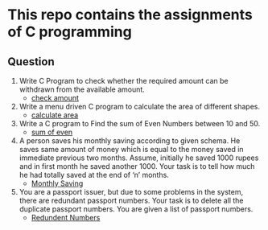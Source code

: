 # This repo contains the assignments of C programming

## Question
  1) Write C Program to check whether the required amount can be withdrawn from the available amount.
     - [check amount](https://github.com/saran-surya/c-assignments/tree/master/check%20amount/check_amount.c)
  2) Write a menu driven C  program  to calculate the area of different shapes.
     - [calculate area](https://github.com/saran-surya/c-assignments/tree/master/area%20calculation/area.c)
  3) Write a C program to Find the sum of Even Numbers between 10 and 50.
     - [sum of even](https://github.com/saran-surya/c-assignments/tree/master/sum%20of%20even/sum_of_even.c)
  4) A person saves his monthly saving according to given schema. He saves same amount of money which is equal to the money saved in immediate previous two months. Assume, initially he saved 1000 rupees and in first month he saved another 1000. Your task is to tell how much he had totally saved at the end of ‘n’ months.
      - [Monthly Saving](https://github.com/saran-surya/c-assignments/tree/master/monthly%20savings/monthly.c)
  5) You are a passport issuer, but due to some problems in the system, there are redundant
     passport numbers. Your task is to delete all the duplicate passport numbers. You are
     given a list of passport numbers.
      - [Redundent Numbers](https://github.com/saran-surya/c-assignments/tree/master/redundent%20numbers/redundent.c)